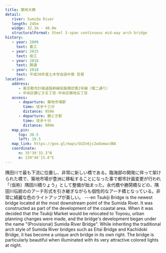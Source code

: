 ```yaml
---
title: 築地大橋
detail:
   river: Sumida River
   length: 245m
   widge: 32.3m - 48.0m
   structuralFormat: Steel 3-span continuous mid-way arch bridge
history:
   - year: 2009
     text: 着工
   - year: 2015
     text: 竣工
   - year: 2018
     text: 開通
   - year: 2018
     text: 平成30年度土木学会田中賞 受賞
location:
   address:
      - 東京都市計画道路幹線街路環状第2号線（環二通り）
      - 中央区勝どき五丁目-中央区築地五丁目
   access:
      - departure: 築地市場駅
        time: 徒歩十三分
        distance: 950m
      - departure: 勝どき駅
        time: 徒歩十分
        distance: 800m
   map_pin:
      top: 30.5
      left: 19.5
   map_link: https://goo.gl/maps/GUZn6jc2wdamwcdBA
   coordinate:
      n: 35°39'33.3"N
      e: 139°46'15.0"E
---
```

隅田川で最も下流に位置し、非常に新しい橋である。臨海部の開発に伴って架けられた橋で、築地市場が豊洲に移転することになった事で都市計画変更が行われ「（仮称）隅田川橋りょう」として整備が始まった。永代橋や勝鬨橋などの、隅田川伝統ののアーチ形式を引き継ぎながらも個性的なアーチ橋となっている。非常に綺麗な色のライトアップが美しい。
---en
Tsukiji Bridge is the newest bridge located at the most downstream point of the Sumida River. It was constructed as part of the development of the coastal area. When it was decided that the Tsukiji Market would be relocated to Toyosu, urban planning changes were made, and the bridge's development began under the name "(Provisional) Sumida River Bridge". While inheriting the traditional arch style of Sumida River bridges such as Eitai Bridge and Kachidoki Bridge, it has become a unique arch bridge in its own right. The bridge is particularly beautiful when illuminated with its very attractive colored lights at night.
